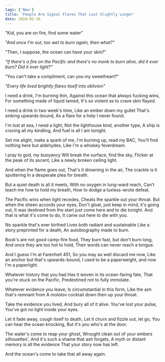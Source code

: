 ```yaml
---
tags: ['New']
title: 'People Are Signal Flares That Last Slightly Longer'
date: 2024-02-26
---
```


"Kid, you are on fire, find some water"

*"And once I'm out, too wet to burn again, then what?"*

"Then, I suppose, the ocean can have your skin?"

*"If there's a fire on the Pacific and there's no monk to burn alive, did it ever burn? Did it ever light?"*

"You can't take a compliment, can you my sweetheart?"

*"Every life lived brightly flares itself into oblivion"*

I need a drink, I'm burning thin,
Against this ocean that always fucking wins,
For something made of liquid tamed,
It's so violent as to crave skin flayed.

I need a drink in two week's time,
Like an ember down my gullet
That's sinking upwards-bound,
As a flare for a help I never found.

I'm lost at sea, I need a light,
Not the lighthouse kind, another type,
A ship is craving all my kindling,
And fuel is all I am tonight.

Set me alight, make a spark of me,
I'm burning up, read my BAC,
You'll find nothing here but aldehydes,
Like I'm a whiskey feverdream.

I pray to god, my buoyancy
Will break the surface, find the sky,
Flicker at the peak of its ascent,
Like a newly broken ceiling light.

And when the flame goes out,
That's it drowning in the air,
The crackle is it sputtering
In a desperate plea for breath.

But a quiet death is all it meets,
With no oxygen in lung-ward reach,
Can't teach me how to hold my breath,
How to dodge a luxless-wrote defeat.

The Pacific wins when light recedes,
Cheats the sparkle out your throat.
But when the sheen accords your eyes,
Don't gloat, just keep in mind, it's going out,
It was destined from the start
just come here and to die tonight.
And that is what it's come to do,
It came out here to die with you.

No sparkle that's ever birthed
Lives both radiant and sustainable
Like a story preprinted for a death,
An autobiography made to burn.

Book's are not good camp-fire food,
They burn fast, but don't burn long,
And once they are too hot to hold,
Their words can never reach a tongue.

And I guess I'm at Farenheit 451,
So you may as well discard me now,
Like an anchor but that's upwards-bound,
I used to be a paperweight, and now I'm a paperlight.

Whatever history that you had
Has it woven in its ocean-faring fate,
That you're stuck on the Pacific,
Predestined not to fully immolate.

Whatever evidence you leave,
Is circumstantial in this form,
Like the ash that's remnant from
A molotov cocktail down then up your throat.

Take the evidence you lived,
And bury all of it alive.
You've lost your pulse,
You've got no light inside your eyes.

Let it fade away, cough itself to death,
Let it churn and fizzle out, let go,
You can hear the ocean knocking,
But it's you who's at the door.

The water's come to reap your ghost,
Wrought clean out of your embers silhouettes',
And it's such a shame that ash forgets,
A myth or distant memory is all the evidence
That your story now has left.

And the ocean's come to take that all away again.
